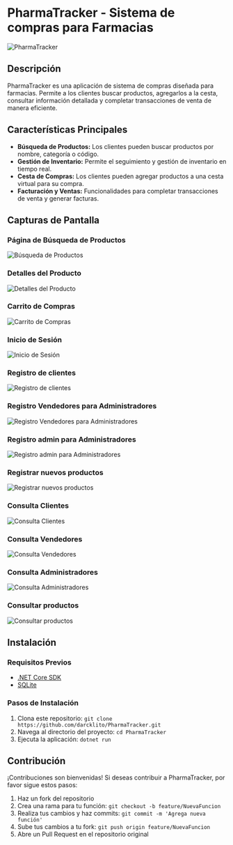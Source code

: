 # PharmaTracker - Sistema de compras para Farmacias

![PharmaTracker](https://cdn.discordapp.com/attachments/1077669793236271258/1181347116946309170/image.png?ex=6580ba3d&is=656e453d&hm=03f78718a0cb6f4973bf9d05ddd2d46d8ea5372dfbc92332c830dee8463b35e5&)

## Descripción
PharmaTracker es una aplicación de sistema de compras diseñada para farmacias. Permite a los clientes buscar productos, agregarlos a la cesta, consultar información detallada y completar transacciones de venta de manera eficiente.

## Características Principales
- **Búsqueda de Productos:** Los clientes pueden buscar productos por nombre, categoría o código.
- **Gestión de Inventario:** Permite el seguimiento y gestión de inventario en tiempo real.
- **Cesta de Compras:** Los clientes pueden agregar productos a una cesta virtual para su compra.
- **Facturación y Ventas:** Funcionalidades para completar transacciones de venta y generar facturas.

## Capturas de Pantalla

### Página de Búsqueda de Productos
![Búsqueda de Productos](https://media.discordapp.net/attachments/1077669793236271258/1181343199902584962/abbcd4f4-4648-4499-b5c0-3acd6f0e1989.jpg?ex=6580b697&is=656e4197&hm=dcfa5379f353351ca976faa3c00e0055fc118fe1bdcb2cf259f253303764ee6b&=&format=webp&width=1397&height=662)

### Detalles del Producto
![Detalles del Producto](https://cdn.discordapp.com/attachments/1077669793236271258/1181343912024096879/image.png?ex=6580b740&is=656e4240&hm=76c1617e8437a8108cdde617b229e71231a40e24db1adb9db5d5d03222b9da19&)

### Carrito de Compras
![Carrito de Compras](https://media.discordapp.net/attachments/1077669793236271258/1181345421596053545/image.png?ex=6580b8a8&is=656e43a8&hm=679e4a03891987828487472ac7461539b9a935bbbf89006564f364eb4f493ed3&=&format=webp&quality=lossless&width=1385&height=662)

### Inicio de Sesión
![Inicio de Sesión](https://media.discordapp.net/attachments/1077669793236271258/1181343198854008878/d0139034-a4a8-4865-ac61-a0761a0af9fa.jpg?ex=6580b696&is=656e4196&hm=1458f0a7202490f620e758500f6332bcf7c93daf44addd1105f2ff394c4b3873&=&format=webp&width=1178&height=662)

### Registro de clientes
![Registro de clientes](https://media.discordapp.net/attachments/1077669793236271258/1181343199122436187/c1e0af9d-fb2c-4905-bf71-bc4f20a9e063.jpg?ex=6580b696&is=656e4196&hm=012564c1e3c3be14cdc906828cbc6fed52e91ce43634d81e484c507dcd122546&=&format=webp&width=641&height=662)

### Registro Vendedores para Administradores
![Registro Vendedores para Administradores](https://media.discordapp.net/attachments/1077669793236271258/1181343200766590976/6dab62c7-552d-4d0b-802a-19eaaadbfc5f.jpg?ex=6580b697&is=656e4197&hm=d5c05bf66a7948b01374387dac07e5f742a7856c8a02851c189eb730de5428ac&=&format=webp&width=1367&height=662)

### Registro admin para Administradores
![Registro admin para Administradores](https://media.discordapp.net/attachments/1077669793236271258/1181343201911648416/d77549e0-f7f3-4c5a-b064-8be3649a5f7f.jpg?ex=6580b697&is=656e4197&hm=034f68f032dc93ae2c9277b83646fee3a5af9aeea65be60babdbccfc62096540&=&format=webp&width=1380&height=662)

### Registrar nuevos productos
![Registrar nuevos productos](https://media.discordapp.net/attachments/1077669793236271258/1181343200514945095/23816173-deea-4cb7-a376-be981c00e5dc.jpg?ex=6580b697&is=656e4197&hm=4b3ab62c90ee80ce22402b9269e8265e4c628d9c68719b608795cf8cda66c5da&=&format=webp&width=1402&height=661)

### Consulta Clientes
![Consulta Clientes](https://media.discordapp.net/attachments/1077669793236271258/1181343202423361606/fb08f2d8-24d3-41e2-942f-5cb94d09ecd8.jpg?ex=6580b697&is=656e4197&hm=c8291a38040647dba78351cc070c1e0651478cfa880fe435d1187c23b8fdef6e&=&format=webp&width=1360&height=662)

### Consulta Vendedores
![Consulta Vendedores](https://media.discordapp.net/attachments/1077669793236271258/1181343202746314924/c8cdca35-8721-4e9e-8eaf-6d460a42cc81.jpg?ex=6580b697&is=656e4197&hm=8a4c8c25c72ea1c68010f3003578e06ab0491ff5e949bc10ee383b349bf9cb42&=&format=webp&width=1397&height=662)

### Consulta Administradores
![Consulta Administradores](https://media.discordapp.net/attachments/1077669793236271258/1181346690079408138/image.png?ex=6580b9d7&is=656e44d7&hm=400b8aafbc8f6f045329e6ecec4b76180a973191bda2310602bbacda5d9f007a&=&format=webp&quality=lossless&width=1440&height=658)

### Consultar productos
![Consultar productos](https://media.discordapp.net/attachments/1077669793236271258/1181343202154905773/3ff5b21e-b1c3-4b15-81ed-fa0afee6fc2b.jpg?ex=6580b697&is=656e4197&hm=8eee5fae85fa5996416c7df59332dc56c58e8388556ca7b154bba75171b599b7&=&format=webp&width=1400&height=662)


## Instalación

### Requisitos Previos
- [.NET Core SDK](https://dotnet.microsoft.com/download)
- [SQLite](https://www.sqlite.org/download.html)

### Pasos de Instalación
1. Clona este repositorio: `git clone https://github.com/darcklito/PharmaTracker.git`
2. Navega al directorio del proyecto: `cd PharmaTracker`
3. Ejecuta la aplicación: `dotnet run`

## Contribución
¡Contribuciones son bienvenidas! Si deseas contribuir a PharmaTracker, por favor sigue estos pasos:
1. Haz un fork del repositorio
2. Crea una rama para tu función: `git checkout -b feature/NuevaFuncion`
3. Realiza tus cambios y haz commits: `git commit -m 'Agrega nueva función'`
4. Sube tus cambios a tu fork: `git push origin feature/NuevaFuncion`
5. Abre un Pull Request en el repositorio original
